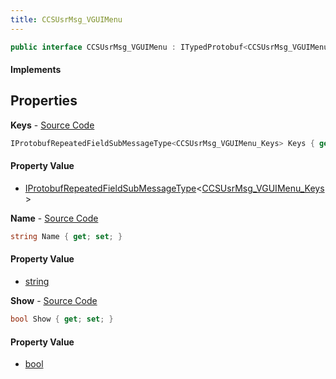 ```yaml
---
title: CCSUsrMsg_VGUIMenu
---
```


```csharp
public interface CCSUsrMsg_VGUIMenu : ITypedProtobuf<CCSUsrMsg_VGUIMenu>, INativeHandle, INetMessage<CCSUsrMsg_VGUIMenu>, IDisposable
```

#### Implements

## Properties

**Keys** - [Source Code](https://github.com/swiftly-solution/swiftlys2/blob/master/managed/src/SwiftlyS2.Generated/Protobufs/Interfaces/CCSUsrMsg_VGUIMenu.cs#L24)

```csharp
IProtobufRepeatedFieldSubMessageType<CCSUsrMsg_VGUIMenu_Keys> Keys { get; }
```

#### Property Value

- [IProtobufRepeatedFieldSubMessageType](/docs/api/shared/netmessages/iprotobufrepeatedfieldsubmessagetype-1)<[CCSUsrMsg_VGUIMenu_Keys](/docs/api/shared/protobufdefinitions/ccsusrmsg_vguimenu_keys)>

**Name** - [Source Code](https://github.com/swiftly-solution/swiftlys2/blob/master/managed/src/SwiftlyS2.Generated/Protobufs/Interfaces/CCSUsrMsg_VGUIMenu.cs#L18)

```csharp
string Name { get; set; }
```

#### Property Value

- [string](https://learn.microsoft.com/dotnet/api/system.string)

**Show** - [Source Code](https://github.com/swiftly-solution/swiftlys2/blob/master/managed/src/SwiftlyS2.Generated/Protobufs/Interfaces/CCSUsrMsg_VGUIMenu.cs#L21)

```csharp
bool Show { get; set; }
```

#### Property Value

- [bool](https://learn.microsoft.com/dotnet/api/system.boolean)

